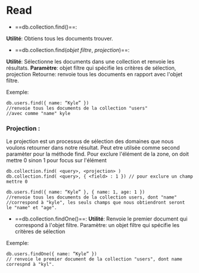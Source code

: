 # Read

- ==db.collection.find()==: 

**Utilité**: Obtiens tous les documents trouver.


- ==db.collection.find(*objet filtre*, *projection*)==:

**Utilité**: Sélectionne les documents dans une collection et renvoie les résultats.
**Paramètre**: objet filtre qui spécifie les critères de sélection, projection
Retourne:  renvoie tous les documents en rapport avec l'objet filtre.                       

Exemple:
````
db.users.find({ name: “Kyle” })
//renvoie tous les documents de la collection "users" 
//avec comme "name" kyle
````

### Projection : 

Le projection est un processus de sélection des domaines que nous voulons retourner dans notre résultat.
Peut etre utilsée comme second paramèter pour la méthode find.
Pour exclure l'élément de la zone, on doit mettre 0 sinon 1 pour focus sur l'élément 
````
db.collection.find( <query>, <projection> )
db.collection.find( <query>, { <field> : 1 }) // pour exclure un champ mettre 0 

db.users.find({ name: “Kyle” }, { name: 1, age: 1 })
//renvoie tous les documents de la collection users, dont "name" 
//correspond à "kyle", les seuls champs que nous obtiendront seront 
le "name" et "age".
````


- ==db.collection.findOne()==:
**Utilité**: Renvoie le premier document qui correspond à l'objet filtre. 
Paramètre: un objet filtre qui spécifie les critères de sélection

Exemple:
````
db.users.findOne({ name: “Kyle” })
// renvoie le premier document de la collection "users", dont name correspnd à "kyl".
````